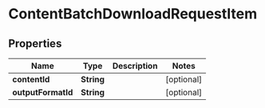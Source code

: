 
# ContentBatchDownloadRequestItem

## Properties
Name | Type | Description | Notes
------------ | ------------- | ------------- | -------------
**contentId** | **String** |  |  [optional]
**outputFormatId** | **String** |  |  [optional]



